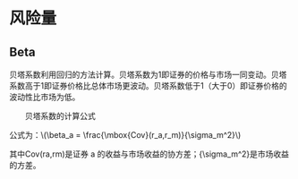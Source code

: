 <script type="text/javascript" src="http://cdn.mathjax.org/mathjax/latest/MathJax.js?config=default"></script>

# 风险量

## Beta

贝塔系数利用回归的方法计算。贝塔系数为1即证券的价格与市场一同变动。贝塔系数高于1即证券价格比总体市场更波动。贝塔系数低于1（大于0）即证券价格的波动性比市场为低。

　　贝塔系数的计算公式

公式为：\\(\beta_a = \frac{\mbox{Cov}(r_a,r_m)}{\sigma_m^2}\\)

其中Cov(ra,rm)是证券 a 的收益与市场收益的协方差；{\sigma_m^2}是市场收益的方差。